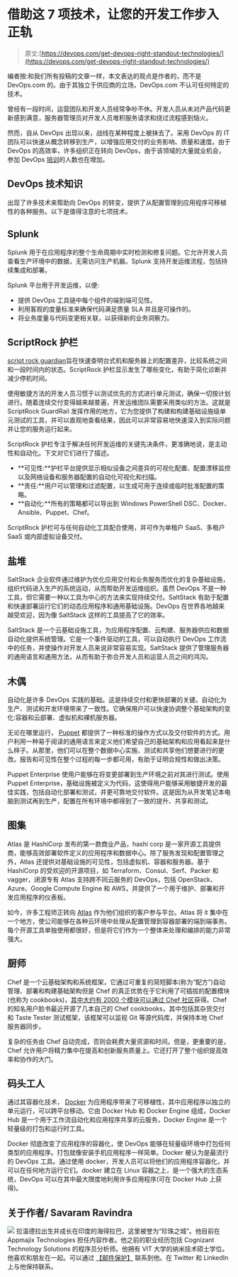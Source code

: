 # 借助这 7 项技术，让您的开发工作步入正轨

> 原文:[https://devops.com/get-devops-right-standout-technologies/](https://devops.com/get-devops-right-standout-technologies/)

编者按:和我们所有投稿的文章一样，本文表达的观点是作者的，而不是 DevOps.com 的。由于其独立于供应商的立场，DevOps.com 不认可任何特定的技术。

曾经有一段时间，运营团队和开发人员经常争吵不休。开发人员从未对产品代码更新感到满意，服务器管理员对开发人员堆积服务请求和绕过流程感到恼火。

然而，自从 DevOps 出现以来，战线在某种程度上被抹去了。采用 DevOps 的 IT 团队可以快速从概念转移到生产，以增强应用交付的业务影响、质量和速度。由于 DevOps 的高效率，许多组织正在转向 DevOps，由于该领域的大量就业机会，参加 DevOps [培训](https://mindmajix.com/devops-training)的人数也在增加。

## DevOps 技术知识

出现了许多技术来帮助向 DevOps 的转变，提供了从配置管理到应用程序可移植性的各种服务。以下是值得注意的七项技术。

## **Splunk**

Splunk 用于在应用程序的整个生命周期中实时检测和修复问题。它允许开发人员查看生产环境中的数据，无需访问生产机器。Splunk 支持开发运维流程，包括持续集成和部署。

Splunk 平台用于开发运维，以便:

*   提供 DevOps 工具链中每个组件的端到端可见性。
*   利用客观的度量标准来确保代码满足质量 SLA 并且是可操作的。
*   将业务度量与代码变更相关联，以获得新的业务洞察力。

## **ScriptRock 护栏**

[script rock guardian](http://www.marketwired.com/press-release/scriptrock-announces-guardrail-x-ray-vision-for-devops-1841444.htm)旨在快速查明台式机和服务器上的配置差异，比较系统之间和一段时间内的状态。ScriptRock 护栏显示发生了哪些变化，有助于简化诊断并减少停机时间。

使用敏捷方法的开发人员习惯于以测试优先的方式进行单元测试，确保一切按计划进行。随着连续交付变得越来越普遍，开发运维团队需要采用类似的方法。这就是 ScriptRock GuardRail 发挥作用的地方，它为您提供了构建和构建基础设施级单元测试的工具，并可以直观地查看结果，因此可以非常容易地快速深入到实际问题并让您的服务运行起来。

ScriptRock 护栏专注于解决任何开发运维的关键先决条件，更准确地说，是主动性和自动化。下文对它们进行了描述。

*   **可见性:**护栏平台提供显示相似设备之间差异的可视化配置、配置漂移监控以及网络设备和服务器配置的自动化可视化和扫描。
*   **责任:**用户可以管理和过滤配置，以生成可用于连续或临时批准配置的策略。
*   **自动化:**所有的策略都可以导出到 Windows PowerShell DSC、Docker、Ansible、Puppet、Chef。

ScriptRock 护栏可与任何自动化工具配合使用，并可作为单租户 SaaS、多租户 SaaS 或内部虚拟设备交付。

## **盐堆**

SaltStack 企业软件通过维护为优化应用交付和业务服务而优化的复杂基础设施，组织代码进入生产的系统运动，从而帮助开发运维组织。虽然 DevOps 不是一种工具，但它需要一种以工具为中心的方法来实现持续交付。SaltStack 有助于配置和快速部署运行它们的动态应用程序和通用基础设施。DevOps 在世界各地越来越受欢迎，因为像 SaltStack 这样的工具提高了它的效率。

SaltStack 是一个云基础设施工具，为应用程序配置、云构建、服务器供应和数据自动化提供系统管理。它是一个事件驱动的工具，可以自动执行 DevOps 工作流中的任务，并使操作对开发人员来说非常容易实现。SaltStack 提供了管理服务器的通用语言和通用方法，从而有助于弥合开发人员和运营人员之间的鸿沟。

## **木偶**

自动化是许多 DevOps 实践的基础。这是持续交付和更快部署的关键。自动化为生产、测试和开发环境带来了一致性。它确保用户可以快速协调整个基础架构的变化:容器和云部署、虚拟机和裸机服务器。

无论在哪里运行， [Puppet](http://searchitoperations.techtarget.com/news/4500257139/Puppet-configuration-management-tool-enables-DevOps-culture) 都提供了一种标准的操作方式以及交付软件的方式。用户利用一种易于阅读的通用语言来定义他们希望自己的基础架构和应用看起来是什么样子。从那里，他们可以在整个数据中心实施、测试和共享他们想要进行的更改。报告和可见性在整个过程的每一步都可用，有助于证明合规性和做出决策。

Puppet Enterprise 使用户能够在将变更部署到生产环境之前对其进行测试。使用 Puppet Enterprise，基础设施被定义为代码，这使得用户能够采用敏捷开发的最佳实践，包括自动化部署和测试，并更可靠地交付软件。这是因为从开发笔记本电脑到测试再到生产，配置在所有环境中都得到了一致的提升、共享和测试。

## **图集**

Atlas 是 HashiCorp 发布的第一款商业产品，hashi corp 是一家开源工具提供商，能够高效部署软件定义的应用程序和数据中心。除了服务发现和配置管理之外，Atlas 还提供对基础设施的可见性，包括虚拟机、容器和服务器。基于 HashiCorp 的受欢迎的开源项目，如 Terraform、Consul、Serf、Packer 和 vagger，闭源专有 Atlas 支持跨不同云服务的 DevOps，包括 OpenStack、Azure、Google Compute Engine 和 AWS，并提供了一个用于维护、部署和开发应用程序的仪表板。

如今，许多工程师正转向 [Atlas](http://www.marketwired.com/press-release/hashicorp-launches-atlas-power-devops-application-delivery-on-any-infrastructure-public-1975584.htm) 作为他们组织的客户参与平台。Atlas 将 it 集中在一个地方，使公司能够在各种云环境中处理从配置管理到容器部署的端到端事务。每个开源工具单独使用都很好，但是将它们作为一个整体来处理和编排的能力非常强大。

## **厨师**

Chef 是一个云基础架构和系统框架，它通过可重复的简短脚本(称为“配方”)自动管理、部署和构建基础架构但是 Chef 的真正优势在于它利用了可插拔的配置模块(也称为 cookbooks)，[其中大约有 2000 个模块可以通过 Chef 社区](https://supermarket.chef.io/)获得。Chef 的知名用户脸书最近开源了几本自己的 Chef cookbooks，其中包括其杂货交付和 Taste Tester 测试框架，该框架可以监视 Git 等源代码库，并保持本地 Chef 服务器同步。

复杂的任务由 Chef 自动完成，否则会耗费大量资源和时间。但是，更重要的是，Chef 允许用户将精力集中在提高和创新服务质量上。它还打开了整个组织提高效率和协作的大门。

## **码头工人**

通过其容器化技术， [Docker](https://www.docker.com/use-cases/devops) 为应用程序带来了可移植性，其中应用程序以独立的单元运行，可以跨平台移动。它由 Docker Hub 和 Docker Engine 组成，Docker Hub 是一个用于工作流自动化和应用程序共享的云服务，Docker Engine 是一个轻量级的打包和运行时工具。

Docker 彻底改变了应用程序的容器化，使 DevOps 能够在轻量级环境中打包任何类型的应用程序。打包就像安装手机应用程序一样简单。Docker 被认为是最流行的 DevOps 工具。通过使用 docker，开发人员可以将他们的应用程序容器化，并可以在任何地方运行它们。docker 建立在 Linux 容器之上，是一个强大的生态系统，DevOps 可以在其中最大限度地利用许多应用程序(可在 Docker Hub 上获得)。

## 关于作者/ Savaram Ravindra

**![](../Images/3f5f21d51fe0a1c992badac27189bd3c.png)** 拉温德拉出生并成长在印度的海得拉巴，这里被誉为“珍珠之城”。他目前在 Appmajix Technologies 担任内容作者。他之前的职业经历包括 Cognizant Technology Solutions 的程序员分析师。他拥有 VIT 大学的纳米技术硕士学位。他喜欢和朋友在一起。可以通过 [【邮件保护】](/cdn-cgi/l/email-protection#eb988a9d8a998a86998a9d82858f998adfab8c868a8287c5888486) 联系到他。在 Twitter 和 LinkedIn 上与他保持联系。